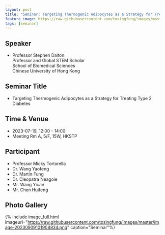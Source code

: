 ```yaml
---
layout: post
title: "Seminar: Targeting Thermogenic Adipocytes as a Strategy for Treating Type 2 Diabetes. Professor Stephen Dalton, Chinese University of Hong Kong"
feature_image: https://raw.githubusercontent.com/tosingfung/images/master/image-20230909101904834.png
tags: [seminar]
---
```


<!--more-->

## Speaker

- Professor Stephen Dalton  
  Professor and Global STEM Scholar  
  School of Biomedical Sciences  
  Chinese University of Hong Kong

## Seminar Title

- Targeting Thermogenic Adipocytes as a Strategy for Treating Type 2 Diabetes

## Time & Venue

- 2023-07-19, 12:00 - 14:00
- Meeting Rm A, 5/F, 15W, HKSTP

## Participant

- Professor Micky Tortorella
- Dr. Wang Yaofeng
- Dr. Martin Fung
- Dr. Cleopatra Neagoie
- Mr. Wang Yican
- Mr. Chen Huifeng

## Photo Gallery

{% include image_full.html imageurl="https://raw.githubusercontent.com/tosingfung/images/master/image-20230909101904834.png" caption="Seminar"%}
